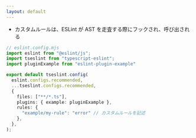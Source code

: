 ```yaml
---
layout: default
---
```


<style scoped>
.slidev-vclick-hidden {
  display: none;
}
</style>

<div class="_bullet">

* カスタムルールは、ESLint が AST を走査する際にフックされ、呼び出される

```ts
// eslint.config.mjs
import eslint from "@eslint/js";
import tseslint from "typescript-eslint";
import pluginExample from "eslint-plugin-example"

export default tseslint.config(
  eslint.configs.recommended,
  ...tseslint.configs.recommended,
  {
    files: ["**/*.ts"],
    plugins: { example: pluginExample },
    rules: { 
      "example/my-rule": "error" // カスタムルールを記述
    }, 
  },
);
```

</div>

<!-- 
eslint にカスタムルールを追加する場合、このように configファイルを記述します。
ここで記述されたカスタムルールは、eslint が AST を走査する際にフックされ、呼び出されます。

そのため、ESLint から提供された AST を参照し、それを元に、特定の条件に従うかを判定する実装を行う。というのが、カスタムールール開発の主な内容になります。
-->